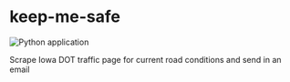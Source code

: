 # keep-me-safe
![Python application](https://github.com/Pachwenko/keep-me-safe/workflows/Python%20application/badge.svg?branch=master)

Scrape Iowa DOT traffic page for current road conditions and send in an email
